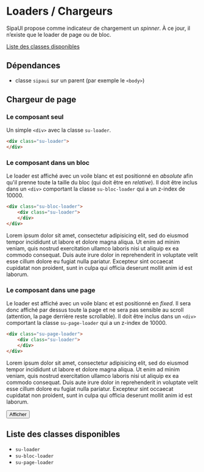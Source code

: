 # Loaders / Chargeurs

SipaUI propose comme indicateur de chargement un *spinner*. À ce jour, il n’existe que le loader de page ou de bloc.

<a href="#liste-classes" target="_self" class="link-button">Liste des classes disponibles</a>


<div class="dependances">
																							
## Dépendances
- classe `sipaui` sur un parent (par exemple le `<body>`)

</div>


<!-- STORY -->

## Chargeur de page

### Le composant seul
Un simple `<div>` avec la classe `su-loader`.
```html
<div class="su-loader">
</div>
```

<div class="sipaui">
	<div class="su-loader">
	</div>
</div>
	

### Le composant dans un bloc
Le loader est affiché avec un voile blanc et est positionné en *absolute* afin qu'il prenne toute la taille du bloc (qui doit être en *relative*). Il doit être inclus dans un `<div>` comportant la classe `su-bloc-loader` qui a un z-index de 10000.
```html
<div class="su-bloc-loader">
	<div class="su-loader">
	</div>
</div>
```

<div class="sipaui">
	<p>Lorem ipsum dolor sit amet, consectetur adipisicing elit, sed do eiusmod tempor incididunt ut labore et dolore magna aliqua. Ut enim ad minim veniam, quis nostrud exercitation ullamco laboris nisi ut aliquip ex ea commodo consequat. Duis aute irure dolor in reprehenderit in voluptate velit esse cillum dolore eu fugiat nulla pariatur. Excepteur sint occaecat cupidatat non proident, sunt in culpa qui officia deserunt mollit anim id est laborum.</p>
	<div class="su-bloc-loader">
		<div class="su-loader">
		</div>
	</div>
</div>

### Le composant dans une page
Le loader est affiché avec un voile blanc et est positionné en *fixed*. Il sera donc affiché par dessus toute la page et ne sera pas sensible au scroll (attention, la page derrière reste scrollable). Il doit être inclus dans un `<div>` comportant la classe `su-page-loader` qui a un z-index de 10000.
```html
<div class="su-page-loader">
	<div class="su-loader">
	</div>
</div>
```

<div class="sipaui">
	<p>Lorem ipsum dolor sit amet, consectetur adipisicing elit, sed do eiusmod tempor incididunt ut labore et dolore magna aliqua. Ut enim ad minim veniam, quis nostrud exercitation ullamco laboris nisi ut aliquip ex ea commodo consequat. Duis aute irure dolor in reprehenderit in voluptate velit esse cillum dolore eu fugiat nulla pariatur. Excepteur sint occaecat cupidatat non proident, sunt in culpa qui officia deserunt mollit anim id est laborum.</p>
	<div id="page-loader" class="su-page-loader su-hidden">
		<div class="su-loader">
		</div>
	</div>
	<button class="su-button su-primary su-small" data-sutoggleclass='{"sel":"#page-loader","klass":"su-hidden"}'>Afficher</button>
</div>


<div id="liste-classes" class="control-titres">

## Liste des classes disponibles
- `su-loader`
- `su-bloc-loader`
- `su-page-loader`

</div>
